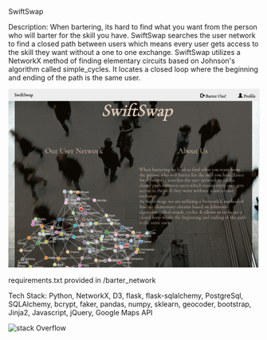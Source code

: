 SwiftSwap

Description:
When bartering, its hard to find what you want from the person who will barter for the skill you have. SwiftSwap searches the user network to find a closed path between users which means every user gets access to the skill they want without a one to one exchange. SwiftSwap utilizes a NetworkX method of finding elementary circuits based on Johnson's algorithm called simple_cycles. It locates a closed loop where the beginning and ending of the path is the same user.

![SwiftSwap Homepage](assets/ss1.png)

requirements.txt provided in /barter_network

Tech Stack:
Python, NetworkX, D3, flask, flask-sqlalchemy, PostgreSql, SQLAlchemy, bcrypt, faker, pandas, numpy, sklearn, geocoder, bootstrap, Jinja2, Javascript, jQuery, Google Maps API


![stack Overflow](http://lmsotfy.com/so.png)